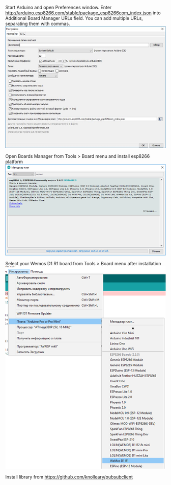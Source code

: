 Start Arduino and open Preferences window.
Enter http://arduino.esp8266.com/stable/package_esp8266com_index.json into Additional Board Manager URLs field. You can add multiple URLs, separating them with commas.
![](img/ru/00_arduino_preferences.jpg)

Open Boards Manager from Tools > Board menu and install esp8266 platform 
![](img/ru/00_arduino_board_manager_install.png)

Select your Wemos D1 R1 board from Tools > Board menu after installation
![](img/ru/00_arduino_select_board.png)

Install library from
https://github.com/knolleary/pubsubclient